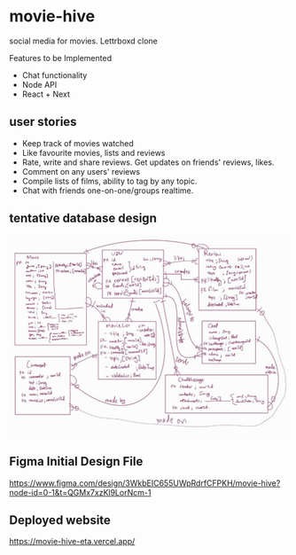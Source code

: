 # movie-hive

social media for movies. Lettrboxd clone

Features to be Implemented

- Chat functionality
- Node API
- React + Next

## user stories

- Keep track of movies watched
- Like favourite movies, lists and reviews
- Rate, write and share reviews. Get updates on friends' reviews, likes.
- Comment on any users' reviews
- Compile lists of films, ability to tag by any topic.
- Chat with friends one-on-one/groups realtime.

## tentative database design

<img src="https://github.com/suha-nathan/movie-hive/blob/main/db-design/movie-db-v2.jpeg" width="850"/>

## Figma Initial Design File
https://www.figma.com/design/3WkbEIC655UWpRdrfCFPKH/movie-hive?node-id=0-1&t=QGMx7xzKl9LorNcm-1 

## Deployed website

https://movie-hive-eta.vercel.app/

